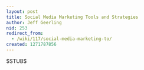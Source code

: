 ```yaml
---
layout: post
title: Social Media Marketing Tools and Strategies
author: Jeff Geerling
nid: 253
redirect_from:
  - /wiki/117/social-media-marketing-to/
created: 1271787856
---
```

<p>
	$STUB$</p>
